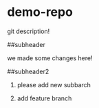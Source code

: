 # demo-repo
git description!

##subheader

we made some changes here!

##subheader2

1. please add new subbarch

3. add feature branch